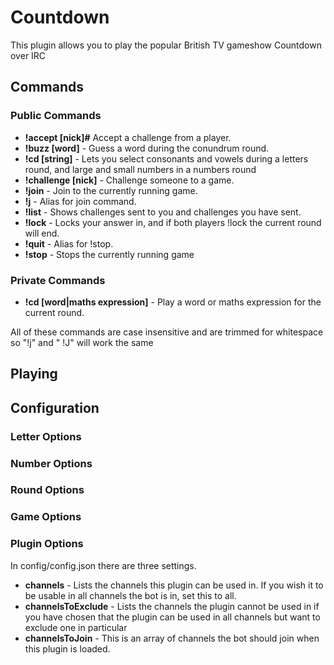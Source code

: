 # Countdown

This plugin allows you to play the popular British TV gameshow Countdown over IRC

## Commands

### Public Commands
* **!accept [nick]#** Accept a challenge from a player.
* **!buzz [word]** - Guess a word during the conundrum round.
* **!cd [string]** - Lets you select consonants and vowels during a letters round, and large and small numbers in a numbers round
* **!challenge [nick]** - Challenge someone to a game.
* **!join** - Join to the currently running game.
* **!j** - Alias for join command.
* **!list** - Shows challenges sent to you and challenges you have sent.
* **!lock** - Locks your answer in, and if both players !lock the current round will end.
* **!quit** - Alias for !stop.
* **!stop** - Stops the currently running game

### Private Commands
* **!cd [word|maths expression]** - Play a word or maths expression for the current round.

All of these commands are case insensitive and are trimmed for whitespace so "!j" and "    !J" will work the same

## Playing

## Configuration

### Letter Options

### Number Options

### Round Options

### Game Options

### Plugin Options

In config/config.json there are three settings.

* **channels** - Lists the channels this plugin can be used in. If you wish it to be usable in all channels the bot is in, set this to all.
* **channelsToExclude** - Lists the channels the plugin cannot be used in if you have chosen that the plugin can be used in all channels but want to exclude one in particular
* **channelsToJoin** - This is an array of channels the bot should join when this plugin is loaded.